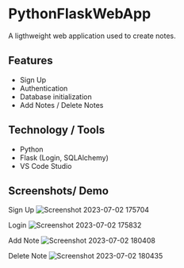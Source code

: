 # PythonFlaskWebApp

A ligthweight web application used to create notes. 

## Features
- Sign Up
- Authentication
- Database initialization
- Add Notes / Delete Notes

## Technology / Tools

- Python
- Flask (Login, SQLAlchemy)
- VS Code Studio

## Screenshots/ Demo

Sign Up
![Screenshot 2023-07-02 175704](https://github.com/GerardRosario/PythonFlaskWebApp/assets/55461102/4cda7084-dd22-4dda-b197-5aa543083628)

Login
![Screenshot 2023-07-02 175832](https://github.com/GerardRosario/PythonFlaskWebApp/assets/55461102/aba0430b-a44e-470d-8080-2c91a918d442)

Add Note
![Screenshot 2023-07-02 180408](https://github.com/GerardRosario/PythonFlaskWebApp/assets/55461102/ffe5c45a-61ef-4ced-890b-6d79d2900921)

Delete Note
![Screenshot 2023-07-02 180435](https://github.com/GerardRosario/PythonFlaskWebApp/assets/55461102/eb11fc7f-1219-4046-ae05-ec14a42fcf35)

